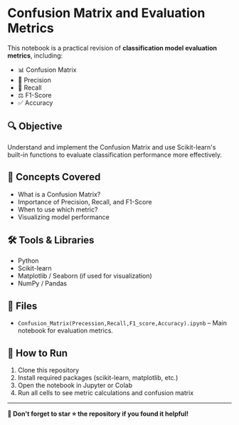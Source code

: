 # Confusion Matrix and Evaluation Metrics

This notebook is a practical revision of **classification model evaluation metrics**, including:

- 📊 Confusion Matrix  
- 🎯 Precision  
- 🔁 Recall  
- ⚖️ F1-Score  
- ✅ Accuracy  

## 🔍 Objective

Understand and implement the Confusion Matrix and use Scikit-learn's built-in functions to evaluate classification performance more effectively.

## 🧠 Concepts Covered

- What is a Confusion Matrix?
- Importance of Precision, Recall, and F1-Score
- When to use which metric?
- Visualizing model performance

## 🛠 Tools & Libraries

- Python
- Scikit-learn
- Matplotlib / Seaborn (if used for visualization)
- NumPy / Pandas

## 📂 Files

- `Confusion_Matrix(Precession,Recall,F1_score,Accuracy).ipynb` – Main notebook for evaluation metrics.

## 🚀 How to Run

1. Clone this repository
2. Install required packages (scikit-learn, matplotlib, etc.)
3. Open the notebook in Jupyter or Colab
4. Run all cells to see metric calculations and confusion matrix

---

**📌 Don't forget to star ⭐ the repository if you found it helpful!**
